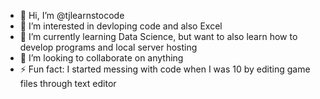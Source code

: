 - 👋 Hi, I’m @tjlearnstocode
- 👀 I’m interested in devloping code and also Excel
- 🌱 I’m currently learning Data Science, but want to also learn how to develop programs and local server hosting
- 💞️ I’m looking to collaborate on anything
- ⚡ Fun fact: I started messing with code when I was 10 by editing game files through text editor

<!---
tjlearnstocode/tjlearnstocode is a ✨ special ✨ repository because its `README.md` (this file) appears on your GitHub profile.
You can click the Preview link to take a look at your changes.
--->

